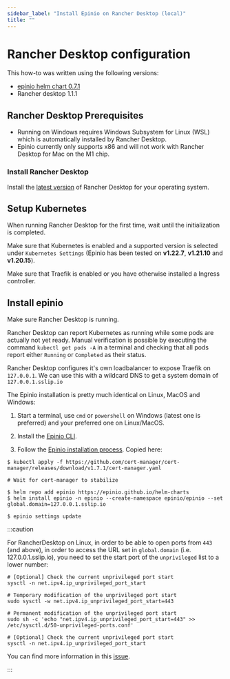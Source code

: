 ```yaml
---
sidebar_label: "Install Epinio on Rancher Desktop (local)"
title: ""
---
```


# Rancher Desktop configuration

This how-to was written using the following versions:
* [epinio helm chart 0.7.1](https://github.com/epinio/helm-charts/releases/tag/epinio-0.7.1)
* Rancher desktop 1.1.1
## Rancher Desktop Prerequisites

* Running on Windows requires Windows Subsystem for Linux (WSL) which is automatically installed by Rancher Desktop.
* Epinio currently only supports x86 and will not work with Rancher Desktop for Mac on the M1 chip.

### Install Rancher Desktop

Install the [latest version](https://github.com/rancher-sandbox/rancher-desktop/releases) of Rancher Desktop for your operating system.

## Setup Kubernetes

When running Rancher Desktop for the first time, wait until the initialization is completed.

Make sure that Kubernetes is enabled and a supported version is selected under `Kubernetes Settings` (Epinio has been tested on **v1.22.7**, **v1.21.10** and **v1.20.15**).

Make sure that Traefik is enabled or you have otherwise installed a Ingress controller. 

## Install epinio

Make sure Rancher Desktop is running.

Rancher Desktop can report Kubernetes as running while some pods are actually not yet ready.
Manual verification is possible by executing the command `kubectl get pods -A` in a terminal and checking that all pods report either `Running` or `Completed` as their status.

Rancher Desktop configures it's own loadbalancer to expose Traefik on `127.0.0.1`. We can use this with a wildcard DNS to get a system domain of `127.0.0.1.sslip.io`


The Epinio installation is pretty much identical on Linux, MacOS and Windows:
1. Start a terminal, use `cmd` or `powershell` on Windows (latest one is preferred) and your preferred one on Linux/MacOS.

2. Install the [Epinio CLI](../installation/install_epinio_cli.md).

3. Follow the [Epinio installation process](../installation/install_epinio.md). Copied here:

```
$ kubectl apply -f https://github.com/cert-manager/cert-manager/releases/download/v1.7.1/cert-manager.yaml  

# Wait for cert-manager to stabilize

$ helm repo add epinio https://epinio.github.io/helm-charts
$ helm install epinio -n epinio --create-namespace epinio/epinio --set global.domain=127.0.0.1.sslip.io

$ epinio settings update
```

:::caution

For RancherDesktop on Linux, in order to be able to open ports from `443` (and above), in order to access the URL set in `global.domain` (i.e. 127.0.0.1.sslip.io), you need to set the start port of the `unprivileged` list to a lower number:

```
# [Optional] Check the current unprivileged port start
sysctl -n net.ipv4.ip_unprivileged_port_start

# Temporary modification of the unprivileged port start
sudo sysctl -w net.ipv4.ip_unprivileged_port_start=443

# Permanent modification of the unprivileged port start
sudo sh -c 'echo "net.ipv4.ip_unprivileged_port_start=443" >> /etc/sysctl.d/50-unprivileged-ports.conf'

# [Optional] Check the current unprivileged port start
sysctl -n net.ipv4.ip_unprivileged_port_start
```

You can find more information in this [issue](https://github.com/rancher-sandbox/rancher-desktop/issues/576).

:::